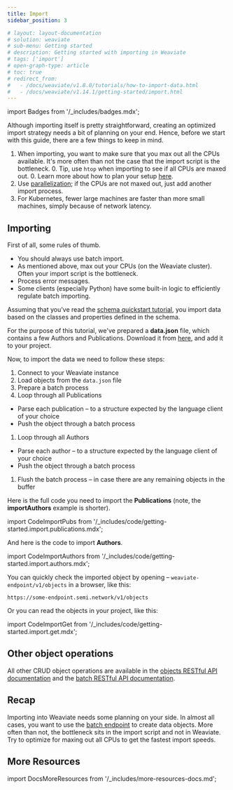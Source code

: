 ```yaml
---
title: Import
sidebar_position: 3

# layout: layout-documentation
# solution: weaviate
# sub-menu: Getting started
# description: Getting started with importing in Weaviate
# tags: ['import']
# open-graph-type: article
# toc: true
# redirect_from:
#   - /docs/weaviate/v1.8.0/tutorials/how-to-import-data.html
#   - /docs/weaviate/v1.14.1/getting-started/import.html
---
```

import Badges from '/_includes/badges.mdx';

<Badges/>

Although importing itself is pretty straightforward, creating an optimized import strategy needs a bit of planning on your end. Hence, before we start with this guide, there are a few things to keep in mind.

1. When importing, you want to make sure that you max out all the CPUs available. It's more often than not the case that the import script is the bottleneck.
    0. Tip, use `htop` when importing to see if all CPUs are maxed out.
    0. Learn more about how to plan your setup [here](./installation.md#running-weaviate-yourself).
1. Use [parallelization](https://www.computerhope.com/jargon/p/parallelization.htm#:~:text=Parallelization%20is%20the%20act%20of,the%20next%2C%20then%20the%20next.); if the CPUs are not maxed out, just add another import process.
1. For Kubernetes, fewer large machines are faster than more small machines, simply because of network latency.

## Importing

First of all, some rules of thumb.

* You should always use batch import.
* As mentioned above, max out your CPUs (on the Weaviate cluster). Often your import script is the bottleneck.
* Process error messages.
* Some clients (especially Python) have some built-in logic to efficiently regulate batch importing.

Assuming that you've read the [schema quickstart tutorial](./schema.md), you import data based on the classes and properties defined in the schema.

For the purpose of this tutorial, we've prepared a **data.json** file, which contains a few Authors and Publications. Download it from [here](https://raw.githubusercontent.com/semi-technologies/weaviate-io/main/downloads/data.json), and add it to your project.

Now, to import the data we need to follow these steps:
1. Connect to your Weaviate instance
1. Load objects from the `data.json` file
1. Prepare a batch process
1. Loop through all Publications
  * Parse each publication – to a structure expected by the language client of your choice
  * Push the object through a batch process
1. Loop through all Authors
  * Parse each author – to a structure expected by the language client of your choice
  * Push the object through a batch process
1. Flush the batch process – in case there are any remaining objects in the buffer

Here is the full code you need to import the **Publications** (note, the **importAuthors** example is shorter).

import CodeImportPubs from '/_includes/code/getting-started.import.publications.mdx';

<CodeImportPubs/>

And here is the code to import **Authors**.

import CodeImportAuthors from '/_includes/code/getting-started.import.authors.mdx';

<CodeImportAuthors/>

You can quickly check the imported object by opening – `weaviate-endpoint/v1/objects` in a browser, like this:

```
https://some-endpoint.semi.network/v1/objects
```

Or you can read the objects in your project, like this:

import CodeImportGet from '/_includes/code/getting-started.import.get.mdx';

<CodeImportGet/>

## Other object operations

All other CRUD object operations are available in the [objects RESTful API documentation](../references/rest/objects.md) and the [batch RESTful API documentation](../references/rest/batch.md).

## Recap

Importing into Weaviate needs some planning on your side. In almost all cases, you want to use the [batch endpoint](../references/rest/batch.md) to create data objects. More often than not, the bottleneck sits in the import script and not in Weaviate. Try to optimize for maxing out all CPUs to get the fastest import speeds.

<!-- ## What would you like to learn next?

- [Learn how to query with the GraphQL-API](./query.md)
- [Bring me back to working with the schema](./schema.md)
- [Show me how modules work](./modules.md) -->

## More Resources

import DocsMoreResources from '/_includes/more-resources-docs.md';

<DocsMoreResources />
